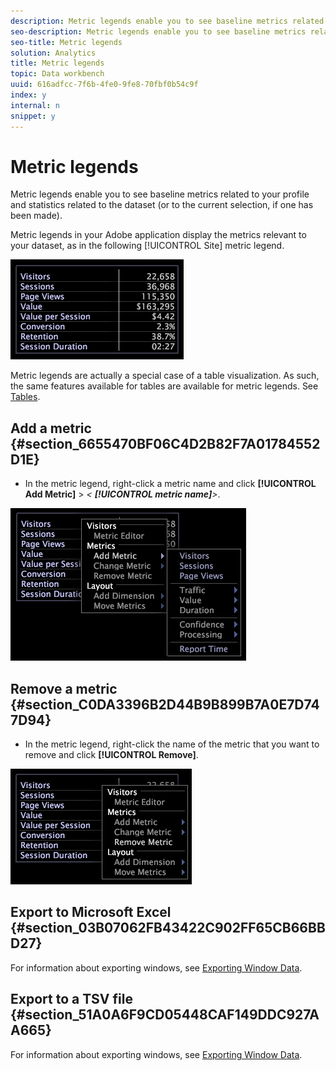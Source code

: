 ```yaml
---
description: Metric legends enable you to see baseline metrics related to your profile and statistics related to the dataset (or to the current selection, if one has been made).
seo-description: Metric legends enable you to see baseline metrics related to your profile and statistics related to the dataset (or to the current selection, if one has been made).
seo-title: Metric legends
solution: Analytics
title: Metric legends
topic: Data workbench
uuid: 616adfcc-7f6b-4fe0-9fe8-70fbf0b54c9f
index: y
internal: n
snippet: y
---
```


# Metric legends

Metric legends enable you to see baseline metrics related to your profile and statistics related to the dataset (or to the current selection, if one has been made).

 Metric legends in your Adobe application display the metrics relevant to your dataset, as in the following [!UICONTROL Site] metric legend.

![](assets/lgd_MetricLegend.png)

Metric legends are actually a special case of a table visualization. As such, the same features available for tables are available for metric legends. See [Tables](../../../data-workbench-client/c-analysis-vis/c-tables/c-tables.md#concept_C632CB8AD9724F90AC5C294D52AE667F).

## Add a metric {#section_6655470BF06C4D2B82F7A01784552D1E}

* In the metric legend, right-click a metric name and click **[!UICONTROL Add Metric]** > *< **[!UICONTROL metric name]**>*.

![](assets/lgd_MetricLegend_addMetric.png)

## Remove a metric {#section_C0DA3396B2D44B9B899B7A0E7D747D94}

* In the metric legend, right-click the name of the metric that you want to remove and click **[!UICONTROL Remove]**.

![](assets/lgd_MetricLegend_removeMetric.png)

## Export to Microsoft Excel {#section_03B07062FB43422C902FF65CB66BBD27}

For information about exporting windows, see [Exporting Window Data](../../../data-workbench-client/c-get-started/c-wk-win-wksp/c-exp-win-data.md#concept_8DF61D64ED434CC5A499023C44197349).

## Export to a TSV file {#section_51A0A6F9CD05448CAF149DDC927AA665}

For information about exporting windows, see [Exporting Window Data](../../../data-workbench-client/c-get-started/c-wk-win-wksp/c-exp-win-data.md#concept_8DF61D64ED434CC5A499023C44197349). 

